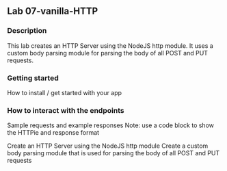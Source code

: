 ## Lab 07-vanilla-HTTP

### Description
This lab creates an HTTP Server using the NodeJS http module.  It uses a custom body parsing module for parsing the body of all POST and PUT requests.

### Getting started

How to install / get started with your app

### How to interact with the endpoints
Sample requests and example responses
Note: use a code block to show the HTTPie and response format

Create an HTTP Server using the NodeJS http module
Create a custom body parsing module that is used for parsing the body of all POST and PUT requests
